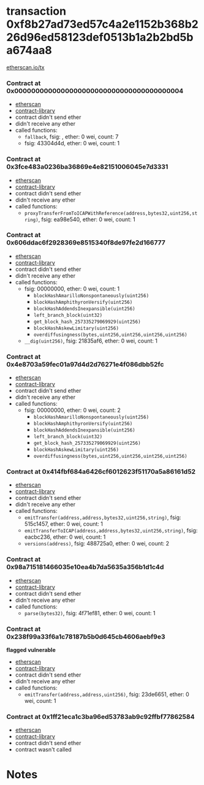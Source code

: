 # transaction 0xf8b27ad73ed57c4a2e1152b368b226d96ed58123def0513b1a2b2bd5ba674aa8

[etherscan.io/tx](https://etherscan.io/tx/0xf8b27ad73ed57c4a2e1152b368b226d96ed58123def0513b1a2b2bd5ba674aa8)


### Contract at 0x0000000000000000000000000000000000000004

* [etherscan](https://etherscan.io/address/0x0000000000000000000000000000000000000004)
* [contract-library](https://contract-library.com/contracts/Ethereum/0000000000000000000000000000000000000004)
* contract didn't send ether
* didn't receive any ether
* called functions:
    * `fallback`, fsig: , ether: 0 wei, count: 7
    * fsig: 43304d4d, ether: 0 wei, count: 1


### Contract at 0x3fce483a0236ba36869e4e82151006045e7d3331

* [etherscan](https://etherscan.io/address/0x3fce483a0236ba36869e4e82151006045e7d3331)
* [contract-library](https://contract-library.com/contracts/Ethereum/3fce483a0236ba36869e4e82151006045e7d3331)
* contract didn't send ether
* didn't receive any ether
* called functions:
    * `proxyTransferFromToICAPWithReference(address,bytes32,uint256,string)`, fsig: ea98e540, ether: 0 wei, count: 1


### Contract at 0x606ddac6f2928369e8515340f8de97fe2d166777

* [etherscan](https://etherscan.io/address/0x606ddac6f2928369e8515340f8de97fe2d166777)
* [contract-library](https://contract-library.com/contracts/Ethereum/606ddac6f2928369e8515340f8de97fe2d166777)
* contract didn't send ether
* didn't receive any ether
* called functions:
    * fsig: 00000000, ether: 0 wei, count: 1
        * `blockHashAmarilloNonspontaneously(uint256)`
        * `blockHashAmphithyronVersify(uint256)`
        * `blockHashAddendsInexpansible(uint256)`
        * `left_branch_block(uint32)`
        * `get_block_hash_257335279069929(uint256)`
        * `blockHashAskewLimitary(uint256)`
        * `overdiffusingness(bytes,uint256,uint256,uint256,uint256)`
    * `__dig(uint256)`, fsig: 21835af6, ether: 0 wei, count: 1


### Contract at 0x4e8703a59fec01a97d4d2d76271e4f086dbb52fc

* [etherscan](https://etherscan.io/address/0x4e8703a59fec01a97d4d2d76271e4f086dbb52fc)
* [contract-library](https://contract-library.com/contracts/Ethereum/4e8703a59fec01a97d4d2d76271e4f086dbb52fc)
* contract didn't send ether
* didn't receive any ether
* called functions:
    * fsig: 00000000, ether: 0 wei, count: 2
        * `blockHashAmarilloNonspontaneously(uint256)`
        * `blockHashAmphithyronVersify(uint256)`
        * `blockHashAddendsInexpansible(uint256)`
        * `left_branch_block(uint32)`
        * `get_block_hash_257335279069929(uint256)`
        * `blockHashAskewLimitary(uint256)`
        * `overdiffusingness(bytes,uint256,uint256,uint256,uint256)`


### Contract at 0x414fbf684a6426cf6012623f51170a5a86161d52

* [etherscan](https://etherscan.io/address/0x414fbf684a6426cf6012623f51170a5a86161d52)
* [contract-library](https://contract-library.com/contracts/Ethereum/414fbf684a6426cf6012623f51170a5a86161d52)
* contract didn't send ether
* didn't receive any ether
* called functions:
    * `emitTransfer(address,address,bytes32,uint256,string)`, fsig: 515c1457, ether: 0 wei, count: 1
    * `emitTransferToICAP(address,address,bytes32,uint256,string)`, fsig: eacbc236, ether: 0 wei, count: 1
    * `versions(address)`, fsig: 488725a0, ether: 0 wei, count: 2


### Contract at 0x98a715181466035e10ea4b7da5635a356b1d1c4d

* [etherscan](https://etherscan.io/address/0x98a715181466035e10ea4b7da5635a356b1d1c4d)
* [contract-library](https://contract-library.com/contracts/Ethereum/98a715181466035e10ea4b7da5635a356b1d1c4d)
* contract didn't send ether
* didn't receive any ether
* called functions:
    * `parse(bytes32)`, fsig: 4f71ef81, ether: 0 wei, count: 1


### Contract at 0x238f99a33f6a1c78187b5b0d645cb4606aebf9e3

**flagged vulnerable**

* [etherscan](https://etherscan.io/address/0x238f99a33f6a1c78187b5b0d645cb4606aebf9e3)
* [contract-library](https://contract-library.com/contracts/Ethereum/238f99a33f6a1c78187b5b0d645cb4606aebf9e3)
* contract didn't send ether
* didn't receive any ether
* called functions:
    * `emitTransfer(address,address,uint256)`, fsig: 23de6651, ether: 0 wei, count: 1


### Contract at 0x1ff21eca1c3ba96ed53783ab9c92ffbf77862584

* [etherscan](https://etherscan.io/address/0x1ff21eca1c3ba96ed53783ab9c92ffbf77862584)
* [contract-library](https://contract-library.com/contracts/Ethereum/1ff21eca1c3ba96ed53783ab9c92ffbf77862584)
* contract didn't send ether
* contract wasn't called

# Notes

